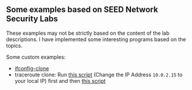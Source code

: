 ## Some examples based on SEED Network Security Labs

These examples may not be strictly based on the content of the lab descriptions. I have implemented some interesting programs based on the topics.

Some custom examples:

 - [ifconfig-clone](SniffSpoof/pcap-examples/getdeviceorig.c)
 - traceroute clone: Run [this script](SniffSpoof/scapy-examples/traceroute_sniff.py) (Change the IP Address `10.0.2.15` to your local IP) first and then [this script](SniffSpoof/scapy-examples/traceroute.py)

